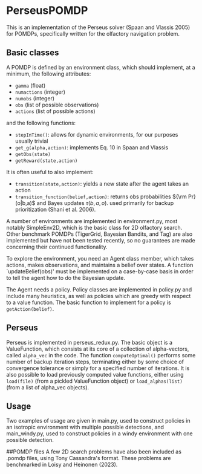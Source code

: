 # PerseusPOMDP
This is an implementation of the Perseus solver (Spaan and Vlassis 2005) for POMDPs, specifically written for the olfactory navigation problem.
## Basic classes
A POMDP is defined by an environment class, which should implement, at a minimum, the following attributes:
- `gamma` (float)
- `numactions` (integer)
- `numobs` (integer)
- `obs` (list of possible observations)
- `actions` (list of possible actions)

and the following functions:
- `stepInTime()`: allows for dynamic environments, for our purposes usually trivial
- `get_g(alpha,action)`: implements Eq. 10 in Spaan and Vlassis
- `getObs(state)` 
- `getReward(state,action)`

It is often useful to also implement:
- `transition(state,action)`: yields a new state after the agent takes an action
- `transition_function(belief,action)`: returns obs probabilities ${\rm Pr}(o|b,a)$ and Bayes updates $\tau(b,a,o)$. used primarily for backup prioritization (Shani et al. 2006).

A number of environments are implemented in environment.py, most notably SimpleEnv2D, which is the basic class for 2D olfactory search. Other benchmark POMDPs (TigerGrid, Bayesian Bandits, and Tag) are also implemented but have not been tested recently, so no guarantees are made concerning their continued functionality.

To explore the environment, you need an Agent class member, which takes actions, makes observations, and maintains a belief over states. A function `updateBelief(obs)' must be implemented on a case-by-case basis in order to tell the agent how to do the Bayesian update.

The Agent needs a policy. Policy classes are implemented in policy.py and include many heuristics, as well as policies which are greedy with respect to a value function. The basic function to implement for a policy is `getAction(belief)`.

## Perseus
Perseus is implemented in perseus_redux.py. The basic object is a ValueFunction, which consists at its core of a collection of alpha-vectors, called `alpha_vec` in the code. The function `computeOptimal()` performs some number of backup iteration steps, terminating either by some choice of convergence tolerance or simply for a specified number of iterations. It is also possible to load previously computed value functions, either using `load(file)` (from a pickled ValueFunction object) or `load_alphas(list)` (from a list of alpha_vec objects).

## Usage
Two examples of usage are given in main.py, used to construct policies in an isotropic environment with multiple possible detections, and main_windy.py, used to construct policies in a windy environment with one possible detection.

##POMDP files
A few 2D search problems have also been included as .pomdp files, using Tony Cassandra's format. These problems are benchmarked in Loisy and Heinonen (2023). 
